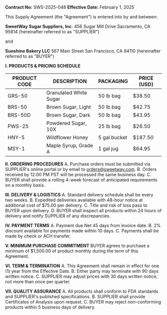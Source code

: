 **Contract No:** SWS-2025-048
**Effective Date:** February 1, 2025

This Supply Agreement (the "Agreement") is entered into by and between:

**SweetWay Sugar Suppliers, Inc.**
456 Sugar Mill Drive
Sacramento, CA 95814
(hereinafter referred to as "SUPPLIER")

and

**Sunshine Bakery LLC**
567 Main Street
San Francisco, CA 94110
(hereinafter referred to as "BUYER")

**I. PRODUCTS & PRICING SCHEDULE**

| PRODUCT CODE | DESCRIPTION | PACKAGING | PRICE (USD) |
|--------------|-------------|-----------|-------------|
| GRS-50 | Granulated White Sugar | 50 lb bag | $38.50 |
| BRS-50 | Brown Sugar, Light | 50 lb bag | $42.75 |
| BRS-50D | Brown Sugar, Dark | 50 lb bag | $43.95 |
| PWS-25 | Powdered Sugar, 10X | 25 lb bag | $26.50 |
| HNY-5 | Wildflower Honey | 5 gal bucket | $187.50 |
| MSY-1 | Maple Syrup, Grade A | 1 gal jug | $64.95 |

**II. ORDERING PROCEDURES**
A. Purchase orders must be submitted via SUPPLIER's online portal or by email to orders@sweetway.com.
B. Orders received by 12:00 PM PST will be processed the same business day.
C. BUYER shall provide a rolling 4-week forecast of anticipated requirements on a monthly basis.

**III. DELIVERY & LOGISTICS**
A. Standard delivery schedule shall be every two weeks.
B. Expedited deliveries available with 48-hour notice at additional cost of $75.00 per delivery.
C. Title and risk of loss pass to BUYER upon delivery.
D. BUYER shall inspect all products within 24 hours of delivery and notify SUPPLIER of any discrepancies.

**IV. PAYMENT TERMS**
A. Payment due Net 45 days from invoice date.
B. 2% discount available for payments made within 10 days.
C. Payments shall be made by check or ACH transfer.

**V. MINIMUM PURCHASE COMMITMENT**
BUYER agrees to purchase a minimum of $1,500.00 of product monthly during the term of this Agreement.

**VI. TERM & TERMINATION**
A. This Agreement shall remain in effect for one (1) year from the Effective Date.
B. Either party may terminate with 90 days written notice.
C. SUPPLIER may adjust prices with 30 days written notice, not more than once per quarter.

**VII. QUALITY ASSURANCE**
A. All products shall conform to FDA standards and SUPPLIER's published specifications.
B. SUPPLIER shall provide Certificates of Analysis upon request.
C. BUYER may reject non-conforming products within 5 business days of delivery.

